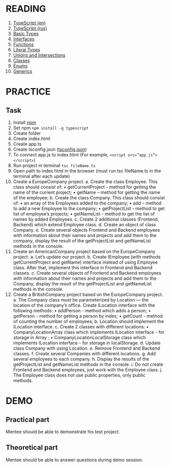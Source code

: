 # READING

1. [TypeScript (en)](https://www.typescriptlang.org/docs/handbook/basic-types.html)
2. [TypeScript (rus)](http://typescript-lang.ru/docs/)
3. [Basic Types](https://www.typescriptlang.org/docs/handbook/basic-types.html)
4. [Interfaces](https://www.typescriptlang.org/docs/handbook/interfaces.html)
5. [Functions](https://www.typescriptlang.org/docs/handbook/functions.html)
6. [Literal Types](https://www.typescriptlang.org/docs/handbook/literal-types.html)
7. [Unions and Intersections](https://www.typescriptlang.org/docs/handbook/unions-and-intersections.html)
8. [Classes](https://www.typescriptlang.org/docs/handbook/classes.html)
9. [Enums](https://www.typescriptlang.org/docs/handbook/enums.html)
10. [Generics](https://www.typescriptlang.org/docs/handbook/generics.html)

# PRACTICE
## Task

1. Install [npm](https://nodejs.org/en/download/)
2. Set npm
    `npm install -g typescript`
3. Create folder
4. Create index.html 
5. Create app.ts 
6. Create tsconfig.json ([tsconfig.json](https://www.typescriptlang.org/docs/handbook/tsconfig-json.html))
7. To connect app.js to index.html (For example, `<script src=”app.js”></script>`)
8. Run project in terminal
    `tsc fileName.ts`
9. Open path to index.html in the browser (must run tsc fileName.ts in the terminal after each update)
10. Create a EuropeCompany project.
    a. Create the class Employee. This class should consist of:
        •	getCurrentProject - method for getting the name of the current project;
        •	getName – method for getting  the name of the employee;
    b. Create the class Company. This class should consist of:
        •	an array of the Employees added to the company;
        •	add - method to add a new Employee to the company;
        •	getProjectList  - method to get list of employee’s projects;
        •	getNameList - method to get the list of names by added Employees.
    c. Create 2 additional classes (Frontend, Backend) which extend Employee class.
    d. Create an object of class Company.
    e. Create several objects Frontend and Backend employees with information about their names and projects and add them to the company, display the result of the getProjectList and getNameList methods in the console.
11. Create an AmericanCompany project based on the EuropeCompany project.
    a. Let’s update our project.
    b. Create IEmployee (with methods  getCurrentProject  and getName) interface instead of using Employee class. After that, implement this interface in Frontend and Backend classes.
    c. Create several objects of Frontend and Backend employees with information about their names and projects and add them to the Company, display the result of the getProjectList and getNameList methods in the console.
12. Create a BritishCompany project based on the EuropeCompany project.
    a. The Company class must be parameterized by Location — the location of the company’s office. Create ILocation interface with the following methods:
        •	addPerson - method which adds a person;
        •	getPerson - method for getting a person by index;
        •	getCount - method of counting the number of employees;
    b. Location should implement the ILocation interface.
    c. Create 2 classes with different locations:
        •	CompanyLocationArray class which implements ILocation interface - for storage in Array <type>;
        •	CompanyLocationLocalStorage class which implements ILocation interface - for storage in localStorage.
    d. Update class Company with using Location.
    e. Remove Frontend and Backend classes.
    f. Create several Companies with different locations. 
    g. Add several employees to each company.
    h. Display the results of the getProjectList and getNameList methods in the console.
    i. Do not create Frontend and Backend employees, just work with the Employee class.
    j. The Employee class does not use public properties, only public methods.

# DEMO
## Practical part

Mentee should be able to demonstrate his test project.

## Theoretical part

Mentee should be able to answer questions during demo session.